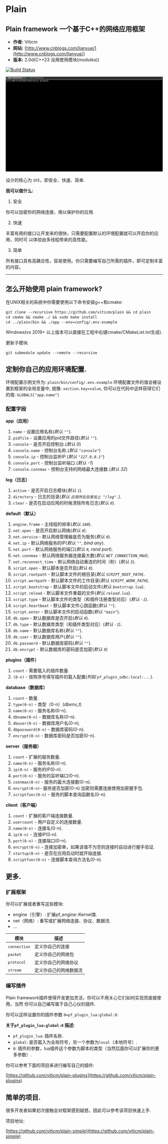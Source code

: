# Plain #

## Plain framework 一个基于C++的网络应用框架 ##

- **作者:** Viticm
- **网站:** [http://www.cnblogs.com/lianyue/](http://www.cnblogs.com/lianyue/)
- **版本:** 2.0d(C++23 没用使用模块(modules))

[![Build Status](https://travis-ci.org/viticm/plain.svg)](https://travis-ci.org/viticm/plain)

![img](https://github.com/viticm/plain-simple/blob/master/docs/pf-simple.gif)

设计的核心为 `SFE`，即安全、快速、简单.

**我可以做什么:**

1. 安全

你可以加密你的网络连接，用以保护你的应用.

2. 快速

丰富有用的接口让开发来的很快，只需要配置默认的环境配置就可以开启你的应用，同时可
以体验由多线程带来的高性能。

3. 简单

所有接口具有高耦合性，容易使用。你只需要编写自己所需的插件，即可定制丰富的内容。

----------

## 怎么开始使用 plain framework? ##

在UNIX相关的系统中你需要使用以下命令安装g++和cmake:

```shell
git clone --recursive https://github.com/viticm/plain && cd plain
cd cmake && cmake ./ && sudo make install
cd ../plain/bin && ./app --env=config/.env.example
```

Windows(vs 2019+ 以上版本可以直接在工程中右键cmake/CMakeList.txt生成).

更新子模块.

```shell
git submodule update --remote --recursive
```


## 定制你自己的应用环境配置. ##

环境配置示例文件为: ``plain/bin/config/.env.example``
环境配置文件的值会被设置到框架的全局变量中, 就像: `section.key=value`, 
你可以在代码中这样获得它们的值: `GLOBALS["app.name"]`

### 配置字段 ###

**app（应用）** 

1. `name` - 设置应用名称(*默认 `""`*).
2. `pidfile` - 设置应用的pid文件路径(*默认 `""`*).
3. `console` - 是否开启控制台.(*默认 0*)
4. `console.name` - 控制台名称.(*默认 `"console"`*)
5. `console.ip` - 控制台监听IP.(*默认 `"127.0.0.1"`*)
6. `console.port` - 控制台监听端口.(*默认 -1*)
7. `console.connmax` - 控制台支持的网络最大连接数.(*默认 32*)


**log（日志）**

1. `active` - 是否开启日志模块(*默认 `1`*).
2. `directory` - 日志的目录(*默认 `应用所在目录加上 "/log".`*).
3. `clear` - 是否在启动应用的时候清除所有日志(*默认 `0`*).

**default（默认）**

1. `engine.frame` - 主线程的帧率(*默认 `100`*).
2. `net.open` - 是否开启默认网络(*默认 `0`*).
3. `net.service` - 默认网络管理器是否为服务(*默认 `0`*).
4. `net.ip` - 默认网络服务的IP(*默认 `""`, bind any*).
5. `net.port` - 默认网络服务的端口(*默认 `0`, rand port*).
6. `net.connmax` - 默认网络服务器连接最大数(*默认 `NET_CONNECTION_MAX`*).
7. `net.reconnect_time` - 默认网络自动重连的时间（秒）(*默认 `3`*).
8. `script.open` - 默认脚本是否开启(*默认 `0`*).
9. `script.rootpath` - 默认脚本文件的根目录(*默认 `SCRIPT_ROOT_PATH`*).
10. `script.workpath` - 默认脚本文件的工作目录(*默认 `SCRIPT_WORK_PATH`*).
11. `script.bootstrap` - 默认脚本文件的启动文件(*默认 `bootstrap.lua`*).
12. `script.reload` - 默认脚本文件重载的文件(*默认 `reload.lua`*).
13. `script.type` - 默认脚本文件的类型（和插件注册类型对应）(*默认 `-1`*).
14. `script.heartbeat` - 默认脚本文件心跳函数(*默认 `""`*).
15. `script.enter` - 默认脚本文件的启动函数(*默认 `"main"`*).
16. `db.open` - 默认数据库是否开启(*默认 `0`*).
17. `db.type` - 默认数据库类型（和插件类型对应）(*默认 `-1`*).
18. `db.name` - 默认数据库名称(*默认 `""`*).
19. `db.user` - 默认数据库用户(*默认 `""`*).
20. `db.password` - 默认数据库密码(*默认 `""`*).
21. `db.encrypt` - 默认数据库的密码是否加密(*默认 `0`*)

**plugins（插件）**

1. `count` - 需要载入的插件数量.
2. `(0-n)` - 按照序号填写插件的载入配置(*列如 `pf_plugin_odbc:local:...`*).

**database（数据库）**

1. `count` - 数量.
2. `type(0-n)` - 类型（0-n）(*dbenv_t*)
3. `name(0-n)` - 服务名称(0-n).
4. `dbname(0-n)` - 数据库名称(0-n).
5. `dbuser(0-n)` - 数据库用户名(0-n).
6. `dbpassword(0-n)` - 数据库密码(0-n).
7. `encrypt(0-n)` - 数据库密码是否加密(0-n).

**server（服务器）**

1. `count` - 扩展的服务数量.
2. `name(0-n)` - 服务名称(0-n).
3. `ip(0-n)` - 服务的IP(0-n).
4. `port(0-n)` - 服务的监听端口(0-n).
5. `connmax(0-n)` - 服务的最大连接数(0-n).
6. `encrypt(0-n)`- 服务是否加密(0-n) 加密则需要连接使用加密握手包.
7. `scriptfunc(0-n)` - 服务的脚本查询函数名(0-n).

**client（客户端）**

1. `count` - 扩展的客户端连接数量.
2. `usercount` - 用户自定义的连接数量.
3. `name(0-n)` - 连接名(0-n).
4. `ip(0-n)` - 连接IP(0-n).
5. `port(0-n)` - 连接端口(0-n).
6. `encrypt(0-n)` - 连接加密串，如果该值不为空则连接时自动进行握手验证.
7. `startup(0-n)` - 是否在应用启动时就开始连接.
8. `scriptfunc(0-n)` - 连接脚本查询方法名(0-n).

## 更多. ##

### 扩展框架 ###

你可以扩展或者重写这些模块:

- engine（引擎）: 扩展pf_engine::Kernel类.
- net（网络）: 重写或扩展网络连接、协议、数据流.
- ...

| 模块                    | 描述                                          |
| ----------------------- | -----------------------------------           |
| `connection`            | 定义你自己的连接                              |
| `packet`                | 定义你自己的网络包                            |
| `protocol`              | 定义你自己的网络协议                          |
| `stream`                | 定义你自己的网络数据流                        |

### 编写插件 ###

Plain framework插件使得开发更加灵活，你可以不用关心它们如何实现而直接使用，当然
你可以自己编写属于自己心仪的插件.

你可以这样设置你的插件参数 `0=pf_plugin_lua:global:0`.

**关于`pf_plugin_lua:global:0` 描述:**

- `pf_plugin_lua`: 插件名称.
- `global`: 是否载入为全局符号，另一个参数为`local`（本地符号）.
- `0`: 插件的参数，lua插件这个参数为脚本的类型（当然后面你可以扩展你的更多参数）.

你可以参考下面的项目来进行编写自己的插件:

[https://github.com/viticm/plain-plugins](https://github.com/viticm/plain-plugins)


## 简单的项目. ##

很多开发者如果初次接触会对框架感到疑惑，因此可以参考该项目快速上手.

项目地址:

[https://github.com/viticm/plain-simple](https://github.com/viticm/plain-simple)

